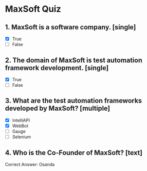 # MaxSoft Quiz

## 1. MaxSoft is a software company. [single]
- [x] True
- [ ] False

## 2. The domain of MaxSoft is test automation framework development. [single]
- [x] True
- [ ] False 

## 3. What are the test automation frameworks developed by MaxSoft? [multiple]
- [x] IntelliAPI
- [x] WebBot
- [ ] Gauge
- [ ] Selenium

## 4. Who is the Co-Founder of MaxSoft? [text]
Correct Answer:  Osanda